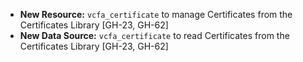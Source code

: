 - **New Resource:** `vcfa_certificate` to manage Certificates from the Certificates Library [GH-23, GH-62]
- **New Data Source:** `vcfa_certificate` to read Certificates from the Certificates Library [GH-23, GH-62]
